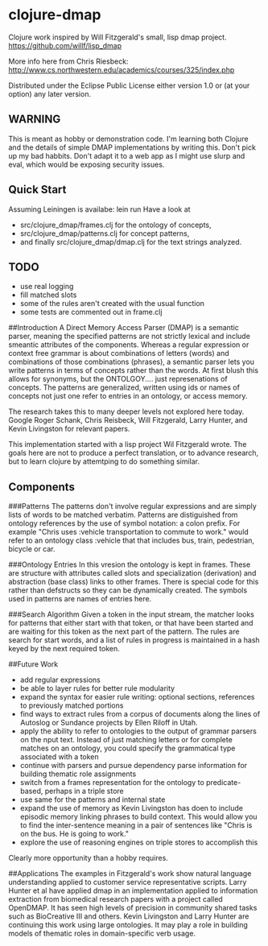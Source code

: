 # clojure-dmap

Clojure work inspired by  Will Fitzgerald's small, lisp  dmap project.
https://github.com/willf/lisp_dmap

More info here from Chris Riesbeck: http://www.cs.northwestern.edu/academics/courses/325/index.php

Distributed under the Eclipse Public License either version 1.0 or (at
your option) any later version.

## WARNING ##
This is meant as hobby or demonstration code. I'm learning both Clojure and the details of simple DMAP implementations by writing this. Don't pick up my bad habbits.  Don't adapt it to a web app as I might use slurp and eval, which would be exposing security
issues.

## Quick Start
Assuming Leiningen is availabe: lein run
Have a look at 
- src/clojure_dmap/frames.clj for the ontology of concepts, 
- src/clojure_dmap/patterns.clj for concept patterns, 
- and finally src/clojure_dmap/dmap.clj for the text strings analyzed.

## TODO
- use real logging
- fill matched slots
- some of the rules aren't created with the usual function
- some tests are commented out in frame.clj

##Introduction
A Direct Memory Access Parser (DMAP)  is a semantic parser, meaning the specified patterns are not strictly lexical and include smeantic attributes of the components. Whereas a regular expression or context free grammar is about combinations of letters (words)  and combinations of those combinations (phrases), a semantic parser lets you write patterns in terms of concepts rather than the words. At first blush this allows for synonyms, but the ONTOLGOY....  just represenations of concepts. The patterns are generalized, written using ids or names of concepts not just one refer to entries in an ontology, or access memory. 

The research takes this to many deeper levels  not explored here today.  Google Roger Schank, Chris Reisbeck, Will Fitzgerald, Larry Hunter, and Kevin Livingston  for relevant papers.

This implementation started with a lisp project Wil Fitzgerald wrote.  The goals here are not to produce a perfect translation, or to advance research, but to learn clojure by attemtping to do something similar.

## Components

###Patterns
The patterns don't involve regular expressions and are simply lists of words to be matched verbatim. Patterns are distiguished from ontology references by the use of symbol notation: a colon prefix.  For example "Chris uses :vehicle transportation to commute to work." would refer to an ontology class :vehicle that that includes bus, train, pedestrian, bicycle or car.

###Ontology Entries
In this vresion the ontology is kept in frames. These are structure with attributes called slots and specialization (derivation) and abstraction (base class) links to other frames. There is special code for this rather than defstructs so they can be dynamically created. The symbols used in patterns are names of entries here.

###Search Algorithm
Given a token in the input stream, the matcher looks for patterns that either start with that token, or that have been started and are waiting for this token as the next part of the pattern. The rules are search for start words, and a list of rules in progress is maintained in a hash keyed by the next required token.

##Future Work
- add regular expressions
- be able to layer rules for better rule modularity
- expand the syntax for easier rule writing: optional sections,
  references to previously matched portions
- find ways to extract rules from a corpus of documents along
the lines of Autoslog or Sundance projects by Ellen Riloff in Utah.
- apply the ability to refer to ontologies to the output of
grammar parsers on the nput text. Instead of just matching 
letters or for complete matches on an ontology, you could 
specify the grammatical type associated with a token
- continue with parsers and pursue dependency parse information
for building thematic role assignments  
- switch from a frames representation for the ontology to 
predicate-based, perhaps in a triple store
- use same for the patterns and internal state
- expand the use of memory as Kevin Livingston has doen to
include episodic memory linking phrases to build context.
This would allow you to find the inter-sentence meaning in
a pair of sentences like "Chris is on the bus. He is going
to work."
- explore the use of reasoning engines on triple stores
to accomplish this

Clearly more opportunity than a hobby requires.

##Applications
The examples in Fitzgerald's work show natural language understanding applied to customer service representative scripts. Larry Hunter et al  have applied dmap in an implementation applied to information extraction from biomedical research papers with a project called OpenDMAP.  It has seen high levels of precision in community shared tasks such as BioCreative III and others.  Kevin Livingston and Larry Hunter are continuing this work using large ontologies. It may play a role in building models of thematic roles in domain-specific verb usage.

